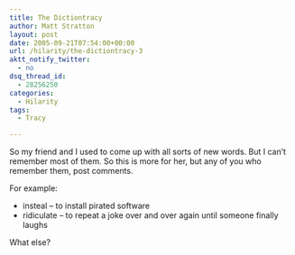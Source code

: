 ```yaml
---
title: The Dictiontracy
author: Matt Stratton
layout: post
date: 2005-09-21T07:54:00+00:00
url: /hilarity/the-dictiontracy-3
aktt_notify_twitter:
  - no
dsq_thread_id:
  - 28256250
categories:
  - Hilarity
tags:
  - Tracy

---
```

So my friend and I used to come up with all sorts of new words. But I can&#8217;t remember most of them. So this is more for her, but any of you who remember them, post comments.

For example:

  * insteal &#8211; to install pirated software
  * ridiculate &#8211; to repeat a joke over and over again until someone finally laughs

What else?
